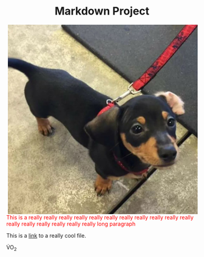 <h1 align="center">Markdown Project</h1>


<img align="right" width="500" height="500" src="Kipper.JPG">

<p style="color:red;">This is a really really really really really really really really really really really really really really really really really long paragraph</p>


This is a [link](readme.md) to a really cool file.

<p>V&#x0307;O<sub>2</sub></p>
